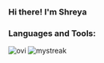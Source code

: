 ### Hi there! I'm Shreya

<h3 align="left">Languages and Tools:</h3>
<img src="https://github-readme-stats.vercel.app/api/top-langs?username=bun137&show_icons=true&locale=en&layout=compact&theme=chartreuse-dark" alt="ovi" />

<img src="https://github-readme-streak-stats.herokuapp.com/?user=bun137&theme=tokyonight" alt="mystreak"/>



